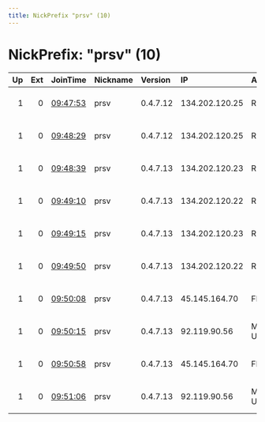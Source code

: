 ```yaml
---
title: NickPrefix "prsv" (10)
---
```


# NickPrefix: "prsv" (10)

|   Up |   Ext | JoinTime                                                                                              | Nickname   | Version   | IP             | AS             | CC   |   ORp |   Dirp | OS    | Contact                            |   eFamMembers |
|-----:|------:|:------------------------------------------------------------------------------------------------------|:-----------|:----------|:---------------|:---------------|:-----|------:|-------:|:------|:-----------------------------------|--------------:|
|    1 |     0 | [09:47:53](https://nusenu.github.io/OrNetStats/w/relay/4F5D9C9983FCACD64880C1A4C573261916B6F9DF.html) | prsv       | 0.4.7.12  | 134.202.120.25 | RELIABLESITE   | us   |  9000 |      0 | Linux | email:admin prsv.ch url:https://pr |            85 |
|    1 |     0 | [09:48:29](https://nusenu.github.io/OrNetStats/w/relay/D6E6D5F49A2C397FC0F0A18B1E73FF8E5BD23B42.html) | prsv       | 0.4.7.12  | 134.202.120.25 | RELIABLESITE   | us   |  9100 |      0 | Linux | email:admin prsv.ch url:https://pr |            85 |
|    1 |     0 | [09:48:39](https://nusenu.github.io/OrNetStats/w/relay/554631959653A922A8FE4DBEEF74A6CDBF82AF9B.html) | prsv       | 0.4.7.13  | 134.202.120.23 | RELIABLESITE   | us   |  9000 |      0 | Linux | email:admin prsv.ch url:https://pr |            85 |
|    1 |     0 | [09:49:10](https://nusenu.github.io/OrNetStats/w/relay/AE0946FB8E09BA81F050DD8106AF13005E24F16F.html) | prsv       | 0.4.7.13  | 134.202.120.22 | RELIABLESITE   | us   |  9000 |      0 | Linux | email:admin prsv.ch url:https://pr |            85 |
|    1 |     0 | [09:49:15](https://nusenu.github.io/OrNetStats/w/relay/312C632D06A97BE150A9238D9F7CC900FA1BFDFA.html) | prsv       | 0.4.7.13  | 134.202.120.23 | RELIABLESITE   | us   |  9100 |      0 | Linux | email:admin prsv.ch url:https://pr |            85 |
|    1 |     0 | [09:49:50](https://nusenu.github.io/OrNetStats/w/relay/5A25EADC1F8D2C0E1C03170F81475428876E6E48.html) | prsv       | 0.4.7.13  | 134.202.120.22 | RELIABLESITE   | us   |  9100 |      0 | Linux | email:admin prsv.ch url:https://pr |            85 |
|    1 |     0 | [09:50:08](https://nusenu.github.io/OrNetStats/w/relay/CFA137DAE932B236525E2D7569FDD95274D13CF0.html) | prsv       | 0.4.7.13  | 45.145.164.70  | FEELB SARL     | fr   |  9000 |      0 | Linux | email:admin prsv.ch url:https://pr |            85 |
|    1 |     0 | [09:50:15](https://nusenu.github.io/OrNetStats/w/relay/85E40E3DC02806F8AB62E116E83CA93EB86362BF.html) | prsv       | 0.4.7.13  | 92.119.90.56   | Melbikomas UAB | de   |  9000 |      0 | Linux | email:admin prsv.ch url:https://pr |            85 |
|    1 |     0 | [09:50:58](https://nusenu.github.io/OrNetStats/w/relay/C7422BCA869A0D8FA147E032887AD71EEF436F9B.html) | prsv       | 0.4.7.13  | 45.145.164.70  | FEELB SARL     | fr   |  9100 |      0 | Linux | email:admin prsv.ch url:https://pr |            85 |
|    1 |     0 | [09:51:06](https://nusenu.github.io/OrNetStats/w/relay/98B97367EFFB91E6F7D439AAC30576E30E89B4F6.html) | prsv       | 0.4.7.13  | 92.119.90.56   | Melbikomas UAB | de   |  9100 |      0 | Linux | email:admin prsv.ch url:https://pr |            85 |
